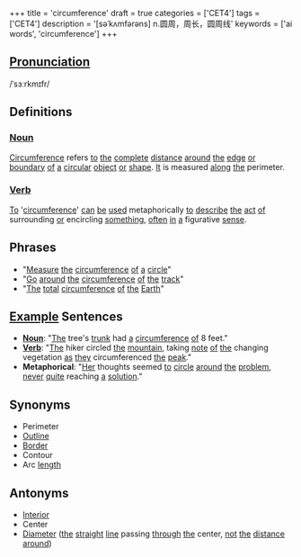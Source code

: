 +++
title = 'circumference'
draft = true
categories = ['CET4']
tags = ['CET4']
description = '[səˈkʌmfərəns] n.圆周，周长，圆周线'
keywords = ['ai words', 'circumference']
+++

## [Pronunciation](/post/pronunciation/)
/ˈsɜːrkmɪfr/

## Definitions
### [Noun](/post/noun/)
[Circumference](/post/circumference/) refers [to](/post/to/) [the](/post/the/) [complete](/post/complete/) [distance](/post/distance/) [around](/post/around/) [the](/post/the/) [edge](/post/edge/) [or](/post/or/) [boundary](/post/boundary/) [of](/post/of/) [a](/post/a/) [circular](/post/circular/) [object](/post/object/) [or](/post/or/) [shape](/post/shape/). [It](/post/it/) is measured [along](/post/along/) [the](/post/the/) perimeter.

### [Verb](/post/verb/)
[To](/post/to/) '[circumference](/post/circumference/)' [can](/post/can/) [be](/post/be/) [used](/post/used/) metaphorically [to](/post/to/) [describe](/post/describe/) [the](/post/the/) [act](/post/act/) [of](/post/of/) surrounding [or](/post/or/) encircling [something](/post/something/), [often](/post/often/) [in](/post/in/) [a](/post/a/) figurative [sense](/post/sense/).

## Phrases
- "[Measure](/post/measure/) [the](/post/the/) [circumference](/post/circumference/) [of](/post/of/) [a](/post/a/) [circle](/post/circle/)"
- "[Go](/post/go/) [around](/post/around/) [the](/post/the/) [circumference](/post/circumference/) [of](/post/of/) [the](/post/the/) [track](/post/track/)"
- "[The](/post/the/) [total](/post/total/) [circumference](/post/circumference/) [of](/post/of/) [the](/post/the/) [Earth](/post/earth/)"

## [Example](/post/example/) Sentences
- **[Noun](/post/noun/)**: "[The](/post/the/) tree's [trunk](/post/trunk/) had [a](/post/a/) [circumference](/post/circumference/) [of](/post/of/) 8 feet."
- **[Verb](/post/verb/)**: "[The](/post/the/) hiker circled [the](/post/the/) [mountain](/post/mountain/), taking [note](/post/note/) [of](/post/of/) [the](/post/the/) changing vegetation [as](/post/as/) [they](/post/they/) circumferenced [the](/post/the/) [peak](/post/peak/)."
- **Metaphorical**: "[Her](/post/her/) thoughts seemed [to](/post/to/) [circle](/post/circle/) [around](/post/around/) [the](/post/the/) [problem](/post/problem/), [never](/post/never/) [quite](/post/quite/) reaching [a](/post/a/) [solution](/post/solution/)."

## Synonyms
- Perimeter
- [Outline](/post/outline/)
- [Border](/post/border/)
- Contour
- Arc [length](/post/length/)

## Antonyms
- [Interior](/post/interior/)
- Center
- [Diameter](/post/diameter/) ([the](/post/the/) [straight](/post/straight/) [line](/post/line/) passing [through](/post/through/) [the](/post/the/) center, [not](/post/not/) [the](/post/the/) [distance](/post/distance/) [around](/post/around/))
